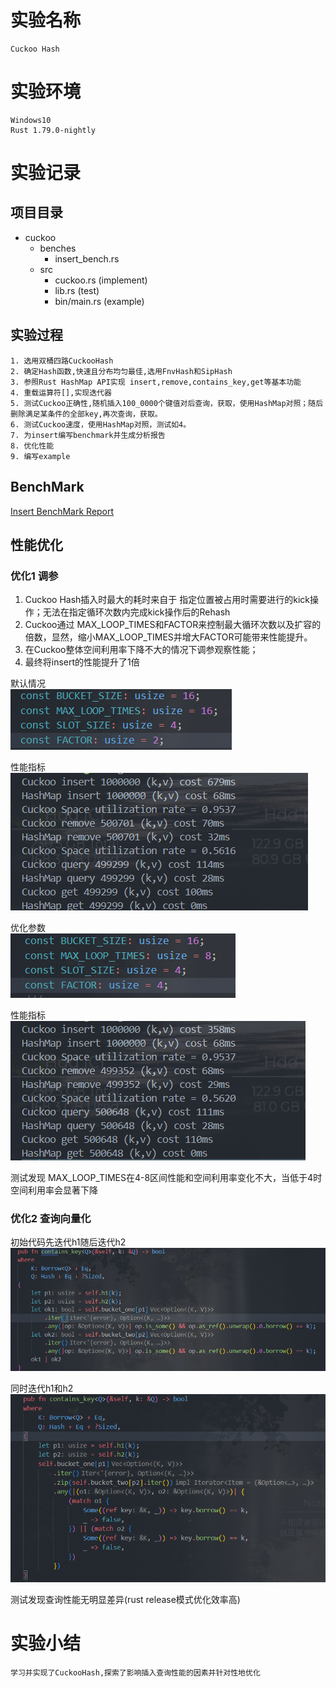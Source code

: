 # 实验名称
    Cuckoo Hash
# 实验环境
    Windows10 
    Rust 1.79.0-nightly
# 实验记录
## 项目目录
*   cuckoo
    *   benches
        *   insert_bench.rs
    *   src
        *   cuckoo.rs (implement)
        *   lib.rs (test)
        *   bin/main.rs (example)
## 实验过程
    1. 选用双桶四路CuckooHash
    2. 确定Hash函数,快速且分布均匀最佳,选用FnvHash和SipHash
    3. 参照Rust HashMap API实现 insert,remove,contains_key,get等基本功能
    4. 重载运算符[],实现迭代器
    5. 测试Cuckoo正确性,随机插入100_0000个键值对后查询，获取，使用HashMap对照；随后删除满足某条件的全部key,再次查询，获取。
    6. 测试Cuckoo速度，使用HashMap对照，测试如4。
    7. 为insert编写benchmark并生成分析报告
    8. 优化性能
    9. 编写example

## BenchMark
[Insert BenchMark Report](./figure/criterion/report/index.html)
## 性能优化
### 优化1 调参
1. Cuckoo Hash插入时最大的耗时来自于 指定位置被占用时需要进行的kick操作；无法在指定循环次数内完成kick操作后的Rehash
2. Cuckoo通过 MAX_LOOP_TIMES和FACTOR来控制最大循环次数以及扩容的倍数，显然，缩小MAX_LOOP_TIMES并增大FACTOR可能带来性能提升。
3. 在Cuckoo整体空间利用率下降不大的情况下调参观察性能；
4. 最终将insert的性能提升了1倍

默认情况<br>
![arg](./figure/rough_args.png)
  
性能指标<br>
![impl](./figure/rough.png)

优化参数<br>
![best-arg](./figure/best_args.png)

性能指标<br>
![best-impl](./figure/best_impl.png)

测试发现 MAX_LOOP_TIMES在4-8区间性能和空间利用率变化不大，当低于4时空间利用率会显著下降

### 优化2 查询向量化
初始代码先迭代h1随后迭代h2<br>
![con1](./figure/con1.png)


同时迭代h1和h2<br>
![con2](./figure/con2.png)

测试发现查询性能无明显差异(rust release模式优化效率高)

# 实验小结
    学习并实现了CuckooHash,探索了影响插入查询性能的因素并针对性地优化
